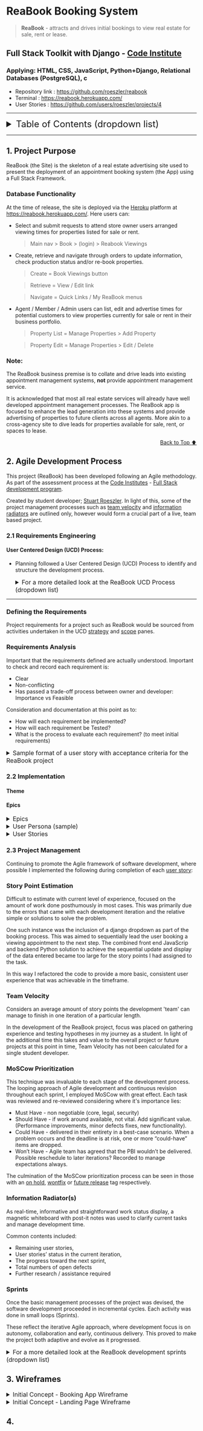 <!-- ![Reabook.net](https://res.cloudinary.com/yodakode/image/upload/v1661790281/ReaBook/ReaBook_Icon_00402B_gray_szgzia.ico) -->
# ReaBook Booking System

> **ReaBook** - attracts and drives initial bookings to view real estate for sale, rent or lease.

## Full Stack Toolkit with Django - [Code Institute](https://codeinstitute.net/)

### Applying: HTML, CSS, JavaScript, Python+Django, Relational Databases (PostgreSQL), c

* Repository link : https://github.com/roeszler/reabook
* Terminal : https://reabook.herokuapp.com/
* User Stories : https://github.com/users/roeszler/projects/4
<!-- * GitPod Admin Panel : [GP Admin Log In](https://8000-roeszler-reabook-nqaw4dtiyn0.ws-eu62.gitpod.io/admin/login/) -->
<!-- * Heroku Admin Panel : [HK Admin Log In](https://reabook.herokuapp.com/admin/) -->
---

<details>
<summary style="font-size: 1.5rem;">Table of Contents (dropdown list)</summary>

1. [Project Purpose](#1-project-purpose)
2. [Agile Development Process](#2-agile-development-process)
    * [Requirements Engineering](#21-understanding-requirements)
        * [User Centered Design](#22-implementation)
        * [Defining Requirements](#defining-the-requirements)

2. [User Experience Design](#2-user-experience-design)
    * [User Stories](#user-stories)
        * [First Time Visitor Goals](#first-time-visitors)
        * [Returning Visitor Goals](#returning-visitors)
        * [Coding Colleagues](#coding-colleagues)
    * [Design](#design)
        * [Imagery](#imagery)
        * [Fonts](#fonts)
        * [Color Scheme](#color-scheme)
        * [Site Mockup & Wireframe](#site-mockup--wireframe)
3. [Features](#3-features)
    * [Existing Features](#existing-features)
        * [Splash Screen (Gameplay & Rules)](#splash-screen--rules)
        * [Game Area](#game-area)
        * [Bet Amount Area](#bet-amount-area)
        * [Bet Type Area](#bet-type-area)
        * [Spin Button](#spin-button)
        * [Score Area](#score--bank-balance-area)
        * [Footer](#footer)
        * [PopUps](#popups-modals)
        * [Record User Choices](#choice-html)
    * [Future Features](#possible-future-features)
4. [Technologies](#4-technologies)
    * [Tools](#tools)
    * [Browsers](#supported-screens-and-browsers)
5. [Testing](#5-testing)
    * [Issues and Resolutions](#issues--resolutions)
    * [Validator Testing](#validator-testing)
6. [Deployment](#6-deployment)
    * [Display Environment](#display-environment-github--gitlab--bitbucket)
    * [Development Environment](#development-environment-gitpod)
7. [Credits](#7-credits)
    * [Content](#content)
    * [Media](#media)
</details>

---

## 1. Project Purpose

ReaBook (the Site) is the skeleton of a real estate advertising site used to present the deployment of an appointment booking system (the App) using a Full Stack Framework.

### Database Functionality

At the time of release, the site is deployed via the [Heroku](https://www.heroku.com/platform) platform at https://reabook.herokuapp.com/. Here users can:
* Select and submit requests to attend store owner users arranged viewing times for properties listed for sale or rent.
    > Main nav > Book > (login) > Reabook Viewings

* Create, retrieve and navigate through orders to update information, check production status and/or re-book properties.
    > Create = Book Viewings button

    > Retrieve = View / Edit link

    > Navigate = Quick Links / My ReaBook menus

* Agent / Member / Admin users can list, edit and advertise times for potential customers to view properties currently for sale or rent in their business portfolio.
    > Property List = Manage Properties > Add Property

    > Property Edit = Manage Properties > Edit / Delete

### Note:

The ReaBook business premise is to collate and drive leads into existing appointment management systems, **not** provide appointment management service.

It is acknowledged that most all real estate services will already have well developed appointment management processes. The ReaBook app is focused to enhance the lead generation into these systems and provide advertising of properties to future clients across all agents. More akin to a cross-agency site to dive leads for properties available for sale, rent, or spaces to lease.

<div align="right">

[Back to Top :arrow_up:](#table-of-contents)

</div>

## 2. Agile Development Process

This project (ReaBook) has been developed following an Agile methodology. As part of the assessment process at the [Code Institutes](https://codeinstitute.net/) - [Full Stack development program](https://codeinstitute.net/se/full-stack-software-development-diploma/). 

Created by student developer; [Stuart Roeszler](https://www.linkedin.com/in/stuartroeszler/). In light of this, some of the project management processes such as [team velocity](#team-velocity) and [information radiators](#information-radiators) are outlined only, however would form a crucial part of a live, team based project.
### 2.1 Requirements Engineering
#### User Centered Design (UCD) Process:
* Planning followed a User Centered Design (UCD) Process to identify and structure the development process.
    <details>
    <summary style="font-size: 1rem;">
    For a more detailed look at the ReaBook UCD Process (dropdown list)
    </summary>
        
    - [Strategy](static/documentation/ucd/1-strategy.md)
    - [Scope](static/documentation/ucd/2-scope.md)
    - [Structure](static/documentation/ucd/3-structure.md)
    - [Skeleton](static/documentation/ucd/4-skeleton.md)
    - [Surface](static/documentation/ucd/5-surface.md)

    </details>

---

### Defining the Requirements
Project requirements for a project such as ReaBook would be sourced from activities undertaken in the UCD [strategy](static/documentation/ucd/1-strategy.md) and [scope](static/documentation/ucd/2-scope.md) panes.

### Requirements Analysis
Important that the requirements defined are actually understood. Important to check and record each requirement is:    
* Clear
* Non-conflicting
* Has passed a trade-off process between owner and developer: Importance vs Feasible 

Consideration and documentation at this point as to:
* How will each requirement be implemented?
* How will each requirement be Tested?
* What is the process to evaluate each requirement? (to meet initial requirements)

<details>
<summary style="font-size: 1rem;">
Sample format of a user story with acceptance criteria for the ReaBook project
</summary>


User Story: 
As a **user**, I can **select the time I would like to visit a property** so that **I can arrange my day efficiently with little diffculty**.

**Acceptance Criteria**:

[x] Booking details must include the time and date of intended appointment, the subject property address, the name, email and phone number of the person requesting the booking. 

[x] The agent / employee is able to select the time of the booking details from 3 sessions during the the day (Morning, Afternoon and Evening).

[x] The font size used in the conformation email is 12 point.

**Tasks**:

[x] Design a “submit” button and add it to the booking details page.

[x] Create the HTML and CSS for the dropdown menu including the booking times. 

[x] Create the HTML, CSS and copy for the successful submission email.

[x] Create the code for the model, viewer and controller.

[x] Test the completed functionality that incldes email submission.

</details>

### 2.2 Implementation
#### Theme
#### Epics

<details>
<summary style="font-size: 1rem;">
Epics
</summary>
        
- Epics
    - [User Experience]()
    - [Site Framework]()
    - [Dataset Design]()
    - [Read Dataset]()
    - [Display Properties / Products]()
    - User Profile
        - [Admin User]()
        - [Agent Member]() User (staff)
        - [Customer User]()
    - [Sign In]()
    - [Register]()
    - [Create Property Listing]() (staff)
    - [Edit Property Listing]() (staff)
    - [Delete Property Listing]() (staff)
    - [Book Viewing]()
    - [Edit Viewing]()
    - [Delete Viewing]()
</details>

<details>
    <summary style="font-size: 1rem;">
    User Persona (sample)
    </summary>
        
![user_persona](static/documentation/wireframes/Bookings_Page.png)

</details>

<details>

#### User Stories
- Cards: https://github.com/users/roeszler/projects/4/views/1
- Acceptance Criteria
- Tasks
- Story Point Value
- 

<summary style="font-size: 1rem;">
User Stories
</summary>

- [Customer User](https://github.com/roeszler/reabook/labels/User%20%28Customer%29)
- [Agent / Member User](https://github.com/roeszler/reabook/labels/User%20%28Member%29)
- [Admin User](https://github.com/roeszler/reabook/labels/User%20%28Admin%29)

</details>

### 2.3 Project Management
Continuing to promote the Agile framework of software development, where possible I implemented the following during completion of each [user story](https://github.com/roeszler/reabook/issues):  
### Story Point Estimation
Difficult to estimate with current level of experience, focused on the amount of work done posthumously in most cases. This was primarily due to the errors that came with each development iteration and the relative simple or solutions to solve the problem. 

One such instance was the inclusion of a django dropdown as part of the booking process. This was aimed to sequentially lead the user booking a viewing appointment to the next step. The combined front end JavaScrip and backend Python solution to achieve the sequential update and display of the data entered became too large for the story points I had assigned to the task. 

In this way I refactored the code to provide a more basic, consistent user experience that was achievable in the timeframe. 

### Team Velocity
Considers an average amount of story points the development 'team' can manage to finish in one iteration of a particular length.

In the development of the ReaBook project, focus was placed on gathering experience and testing hypotheses in my journey as a student. In light of the additional time this takes and value to the overall project or future projects at this point in time, Team Velocity has not been calculated for a single student developer.


### MoSCow Prioritization
This technique was invaluable to each stage of the development process. The looping approach of Agile development and continuous revision throughout each sprint, I employed MoSCow with great effect. Each task was reviewed and re-reviewed considering where it's importance lies:
* Must Have - non negotiable (core, legal, security)
* Should Have - if work around available, not vital. Add significant value. (Performance improvements, minor defects fixes, new functionality).
* Could Have - delivered in their entirety in a best-case scenario. When a problem occurs and the deadline is at risk, one or more “could-have” items are dropped.
* Won’t Have - Agile team has agreed that the PBI wouldn’t be delivered. Possible reschedule to later iterations? Recorded to manage expectations always.

The culmination of the MoSCow prioritization process can be seen in those with an [on hold](https://github.com/roeszler/reabook/labels/on%20hold), [wontfix](https://github.com/roeszler/reabook/labels/wontfix) or [future release](https://github.com/roeszler/reabook/labels/future%20release) tag respectively.

### Information Radiator(s)
As real-time, informative and straightforward work status display, a magnetic whiteboard with post-it notes was used to clarify current tasks and manage development time. 

Common contents included:
* Remaining user stories,
* User stories’ status in the current iteration,
* The progress toward the next sprint,  
* Total numbers of open defects
* Further research / assistance required

### Sprints
Once the basic management processes of the project was devised, the software development proceeded in incremental cycles. Each activity was done in small loops (Sprints).

These reflect the iterative Agile approach, where development focus is on autonomy, collaboration and early, continuous delivery. This proved to make the project both adaptive and evolve as it progressed.  

<details>
    <summary style="font-size: 1rem;">
    For a more detailed look at the ReaBook development sprints (dropdown list)
    </summary>

- [Sprint 1 - Site Framework](https://github.com/roeszler/reabook/milestone/1)
- [Sprint 2 - View & Search Property](https://github.com/roeszler/reabook/milestone/6)
- [Sprint 3 - Make & Manage Bookings](https://github.com/roeszler/reabook/milestone/7)
- [Sprint 4 - Create Properties](https://github.com/roeszler/reabook/milestone/11)
- [Sprint 5 - Account Administration](https://github.com/roeszler/reabook/milestone/8)
- [Sprint 6 - Refactor Dependencies](https://github.com/roeszler/reabook/milestone/9)
- [Sprint 7 - Bugs, General Refactoring and Documentation](https://github.com/roeszler/reabook/milestone/10)

</details>

## 3. Wireframes

<details>
    <summary style="font-size: 1rem;">
    Initial Concept - Booking App Wireframe
    </summary>
        
![Booking App Page Wireframe](static/documentation/wireframes/Bookings_Page.png)
</details>

<details>
    <summary style="font-size: 1rem;">
    Initial Concept - Landing Page Wireframe
</summary>

![Booking App Page Wireframe](static/documentation/wireframes/ReaBook_Index_v1.0.png)
</details>

## 4. 

<!-- ## X. Assets
- **Cloudinary**:
  The video files itself are not stored in the Focus database, they are linked with a url from a video hosting server. Focus fitness uses [Cloudinary](https://cloudinary.com/).

<details>
<summary>How To add an image to Cloudinary and add to ReaBook.</summary>

1. Make a Cloudinary account.
2. Login and make a file to keep you videos in.
3. Upload the image, when if has finished it will show you the Url.
4. Copy the Url.
5. In the ReaBook admin section click on properties tab in the app_properties section.
6. Click ‘Add Property'.
7. Fill out all the fields in the form.
8. Where it says 'Image url' paste in the videos url.
9. Press 'Save'.

</details> -->